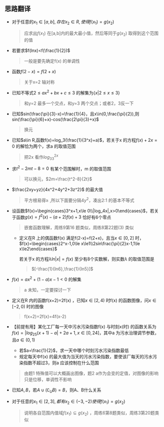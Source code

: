 ## 思路翻译

- 对于任意的$x_1\in[a,b],存在x_2\in R,使得f(x_1)=g(x_2)$

  > 应求出$f(x_1)$ 在[a,b]内的最大最小值，然后等同于$g(x_2)$ 取得到这个范围的值

- 若要求$f(lnx)<f(\frac{1}{2})$

  > 一般是要先确定f(x) 的单调性

- 函数$f(2-x)=f(2+x)$

  > 关于x=2 轴对称

- 已知不等式$2\le ax^2+bx+c\le 3$ 的解集为$\{x|2\le x\le 3\}$

  > 和y=2 最多一个交点，和y=3 两个交点；或者2，3反一下

- 已知$sin(\frac{\pi}{3}-x)=\frac{1}{4}，且x\in(0,\frac{\pi}{2}),则sin(\frac{\pi}{6}+x)-cos(\frac{2\pi}{3}+x)$

  > 换元

- 已知$a\in R,函数f(x)=log_3(\frac{1}{3^x}+a)$，若关于x 的方程$f(x)+2x=0$ 的解恰为两个，求a 的取值范围

  > 把2x 看作$log_33^{2x}$

- 求$t^2-2mt-8=0$ 有某个范围解时，m 的取值范围

  > 可以换元，$2m=\frac{t^2-8}{2t}$

- $\frac{2xy+yz}{4x^2+4y^2+3z^2}$ 的最大值

  > 平方根易得$\ge$ ,所以下面要分隔$4y^2$，凑出2:1 的基本不等式

- 设函数$f(x)=\begin{cases}3^x+1,x\le 0\\|log_4x|,x>0\end{cases}$，若关于函数$g(x)=f^2(x)-(a+2)f(x)+3$ 恰好有6个零点

  > 嵌套函数理解，周练9第16 题类似，周练8第22题(3) 类似

  - 定义在R 上的偶函数f(x) 满足f(2-x)=f(2+x)，且当$x\in[0,2]$ 时，$f(x)=\begin{cases}2^x-1,0\le x\le1\\2sin\frac{\pi}{2}x-1,1\le x\le2\end{cases}$ 

    若关于x 的方程$\lambda ln|x|=f(x)$ 至少有8个实数解，则实数$\lambda$ 的取值范围是

    > $[-\frac{1}{ln6},\frac{1}{ln5}]$

- $f(x)=ax^2+(1-a)x-1<0$ 的解集

  > a 未知，一定要探讨一下

- 定义在R 内的函数f(x+2)=2f(x) ，已知$x\in[2,4)$ 时f(x) 的函数图像，问$x\in[-2,0)$ 时的图像

  > f(x+2)=2f(x)=4f(x-2)

- 【前提有用】某化工厂每一天中污水污染指数f(x) 与时刻x(时) 的函数关系为$f(x)=|log_{25}(x+1)-a|+2a+1,x\in[0,24]$，其中a 为污水治理调节参数，且$a\in(0,1)$

  - 若$a=\frac{1}{2}$，求一天中哪个时刻污水污染指数最低
  - 规定每天中f(x) 的最大值为当天的污水污染指数，要使该厂每天的污水污染指数不超过3，则a 应该控制在什么范围

  > 由题1 特殊值可以大概画出图像，题2 a作为会变的定值，对图像的影响只是位移，单调性不影响

- 已知$A,B$，若$A\cup(\complement_UB)=B$，则A、B什么关系

- 对于任意的$x_1\in[2,3],都有x_2\in(-3,-2)使得f(x_1)=g(x_2)$

  > 说明各自范围内值域$f(x_1) \subseteq g(x_2)$ ，周练6第8题类似，周练3第20题类似

